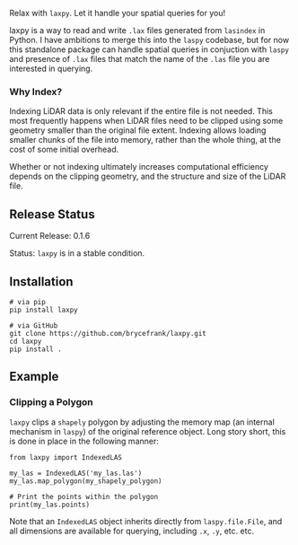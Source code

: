 Relax with `laxpy`. Let it handle your spatial queries for you!

laxpy is a way to read and write `.lax` files generated from `lasindex` in Python. I have ambitions to merge this into
the `laspy` codebase, but for now this standalone package can handle spatial queries in conjuction with `laspy` and 
presence of `.lax` files that match the name of the `.las` file you are interested in querying.

### Why Index?

Indexing LiDAR data is only relevant if the entire file is not needed. This most frequently happens when LiDAR files need
to be clipped using some geometry smaller than the original file extent. Indexing allows loading smaller chunks
of the file into memory, rather than the whole thing, at the cost of some initial overhead.

Whether or not indexing ultimately increases computational efficiency depends on the clipping geometry, and the structure
and size of the LiDAR file.

## Release Status

Current Release: 0.1.6

Status: `laxpy` is in a stable condition.

## Installation

```{bash}
# via pip
pip install laxpy

# via GitHub
git clone https://github.com/brycefrank/laxpy.git
cd laxpy
pip install .
```

## Example

### Clipping a Polygon

`laxpy` clips a `shapely` polygon by adjusting the memory map (an internal mechanism in `laspy`) of the original reference object.
Long story short, this is done in place in the following manner:

```{python}
from laxpy import IndexedLAS

my_las = IndexedLAS('my_las.las')
my_las.map_polygon(my_shapely_polygon)

# Print the points within the polygon
print(my_las.points)
```

Note that an `IndexedLAS` object inherits directly from `laspy.file.File`, and all dimensions are available for querying,
including `.x`, `.y`, etc. etc.

